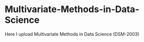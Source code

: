 # Multivariate-Methods-in-Data-Science
Here I upload Multivariate Methods in Data Science (DSM-2003)
